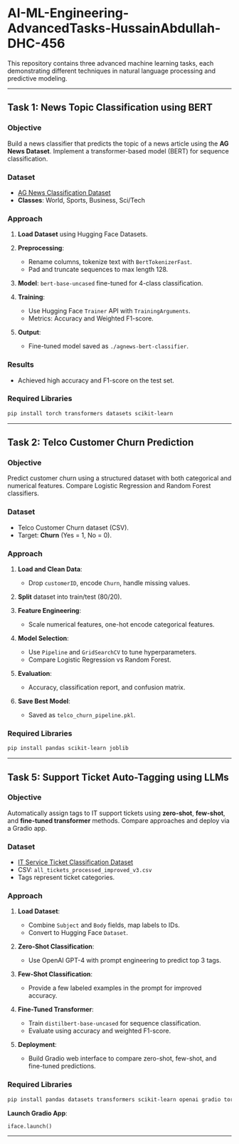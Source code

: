 # AI-ML-Engineering-AdvancedTasks-HussainAbdullah-DHC-456

This repository contains three advanced machine learning tasks, each demonstrating different techniques in natural language processing and predictive modeling.

---

## **Task 1: News Topic Classification using BERT**

### **Objective**

Build a news classifier that predicts the topic of a news article using the **AG News Dataset**. Implement a transformer-based model (BERT) for sequence classification.

### **Dataset**

* [AG News Classification Dataset](https://www.kaggle.com/datasets/amananandrai/ag-news-classification-dataset)
* **Classes**: World, Sports, Business, Sci/Tech

### **Approach**

1. **Load Dataset** using Hugging Face Datasets.
2. **Preprocessing**:

   * Rename columns, tokenize text with `BertTokenizerFast`.
   * Pad and truncate sequences to max length 128.
3. **Model**: `bert-base-uncased` fine-tuned for 4-class classification.
4. **Training**:

   * Use Hugging Face `Trainer` API with `TrainingArguments`.
   * Metrics: Accuracy and Weighted F1-score.
5. **Output**:

   * Fine-tuned model saved as `./agnews-bert-classifier`.

### **Results**

* Achieved high accuracy and F1-score on the test set.

### **Required Libraries**

```bash
pip install torch transformers datasets scikit-learn
```

---

## **Task 2: Telco Customer Churn Prediction**

### **Objective**

Predict customer churn using a structured dataset with both categorical and numerical features. Compare Logistic Regression and Random Forest classifiers.

### **Dataset**

* Telco Customer Churn dataset (CSV).
* Target: **Churn** (Yes = 1, No = 0).

### **Approach**

1. **Load and Clean Data**:

   * Drop `customerID`, encode `Churn`, handle missing values.
2. **Split** dataset into train/test (80/20).
3. **Feature Engineering**:

   * Scale numerical features, one-hot encode categorical features.
4. **Model Selection**:

   * Use `Pipeline` and `GridSearchCV` to tune hyperparameters.
   * Compare Logistic Regression vs Random Forest.
5. **Evaluation**:

   * Accuracy, classification report, and confusion matrix.
6. **Save Best Model**:

   * Saved as `telco_churn_pipeline.pkl`.

### **Required Libraries**

```bash
pip install pandas scikit-learn joblib
```

---

## **Task 5: Support Ticket Auto-Tagging using LLMs**

### **Objective**

Automatically assign tags to IT support tickets using **zero-shot**, **few-shot**, and **fine-tuned transformer** methods. Compare approaches and deploy via a Gradio app.

### **Dataset**

* [IT Service Ticket Classification Dataset](https://www.kaggle.com/datasets/adisongoh/it-service-ticket-classification-dataset)
* CSV: `all_tickets_processed_improved_v3.csv`
* Tags represent ticket categories.

### **Approach**

1. **Load Dataset**:

   * Combine `Subject` and `Body` fields, map labels to IDs.
   * Convert to Hugging Face `Dataset`.
2. **Zero-Shot Classification**:

   * Use OpenAI GPT-4 with prompt engineering to predict top 3 tags.
3. **Few-Shot Classification**:

   * Provide a few labeled examples in the prompt for improved accuracy.
4. **Fine-Tuned Transformer**:

   * Train `distilbert-base-uncased` for sequence classification.
   * Evaluate using accuracy and weighted F1-score.
5. **Deployment**:

   * Build Gradio web interface to compare zero-shot, few-shot, and fine-tuned predictions.

### **Required Libraries**

```bash
pip install pandas datasets transformers scikit-learn openai gradio torch
```

**Launch Gradio App**:

```python
iface.launch()
```

---



